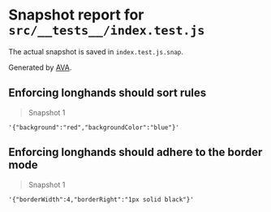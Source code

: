 # Snapshot report for `src/__tests__/index.test.js`

The actual snapshot is saved in `index.test.js.snap`.

Generated by [AVA](https://avajs.dev).

## Enforcing longhands should sort rules

> Snapshot 1

    '{"background":"red","backgroundColor":"blue"}'

## Enforcing longhands should adhere to the border mode

> Snapshot 1

    '{"borderWidth":4,"borderRight":"1px solid black"}'
